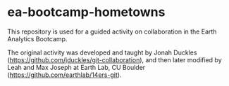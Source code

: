 # ea-bootcamp-hometowns
This repository is used for a guided activity on collaboration in the Earth Analytics Bootcamp. 

The original activity was developed and taught by Jonah Duckles (https://github.com/jduckles/git-collaboration), and then later modified by Leah and Max Joseph at Earth Lab, CU Boulder (https://github.com/earthlab/14ers-git). 
